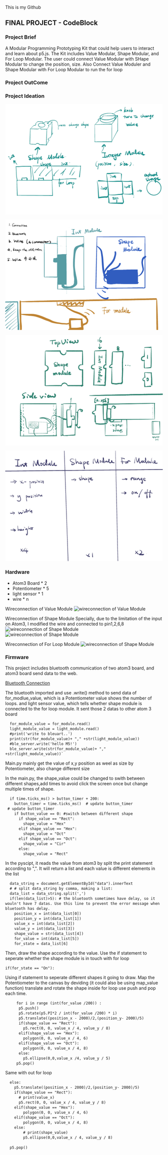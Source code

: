 This is my Github
## FINAL PROJECT - CodeBlock

### Project Brief

A Modular Programming Prototyping Kit that could help users to interact and learn about p5.js. 
The Kit includes Value Modular, Shape Modular, and For Loop Modular. The user could connect Value Modular with SHape Modular to change the position, size. Also Connect Value Moduler and Shape Modular with For Loop Modular to run the for loop

### Project OutCome

### Project Ideation
![Initial Idea](initialidea.jpg)

![approac1](idea2.png)

![approac1](idea3.jpg)

![all imput](input.jpg)

### Hardware
- Atom3 Board * 2
- Potentiometer * 5
- light sensor * 1
- wire * n

Wireconnection of Value Module
![wireconnection of Value Module](Value_Module_Connection.jpg)  

Wireconnection of Shape Module
Specially, due to the limitation of the input on Atom3, I modified the wire and connected to pin1,2,6,8
![wireconnection of Shape Module](Shape_Connection.jpg)  
![wireconnection of Shape Module](Shape_Module_Connection.jpg)  

Wireconnection of For Loop Module
![wireconnection of Shape Module](For_Connection.jpg)  

### Firmware
This project includes bluetooth communication of two atom3 board, and atom3 board send data to the web. 

[Bluetooth Connection](thonny/bluetooth.py)

The bluetooth imported and use .write() method to send data of for_modlue_value, which is a Potentiometer value shows the number of loops. and light sensor value, which tells whether shape module is connected to the for loop module. It sent those 2 datas to other atom 3 board

```
  for_module_value = for_module.read()
  light_module_value = light_module.read()
  #print('write to bleuart..')
  print(str(for_module_value)+ "," +str(light_module_value))
  #ble_server.write('hello M5!')
  ble_server.write(str(for_module_value)+ "," +str(light_module_value))`
```

Main.py mainly get the value of x,y position as weel as size by Potentiometer, also change different size

In the main.py, the shape_value could be changed to swith between different shapes,add times to avoid click the screen once but change multiple times of shape.
```
  if time.ticks_ms() > button_timer + 200:
    button_timer = time.ticks_ms()  # update button_timer
 # update button_timer
    if button_value == 0: #switch between different shape
      if shape_value == "Rect":
        shape_value = "Hex"
      elif shape_value == "Hex":
        shape_value = "Oct"
      elif shape_value == "Oct":
        shape_value = "Cir"
      else:
        shape_value = "Rect"
```

In the pyscipt, it reads the value from atom3 by split the print statement according to ",". It will return a list and each value is different elements in the list

```
  data_string = document.getElementById("data").innerText
  # # split data_string by comma, making a list:
  data_list = data_string.split(',')
  if(len(data_list)>5): # the bluetooth sometimes have delay, so it wouln't have 7 datas. Use this line to prevent the error message when bluetooth has delay. 
    position_x = int(data_list[0])
    position_y = int(data_list[1])
    value_x = int(data_list[2])
    value_y = int(data_list[3])
    shape_value = str(data_list[4])
    for_value = int(data_list[5])
    for_state = data_list[6]
```

Then, draw the shape according to the value. 
Use the if statement to seperate whether the shape module is in touch with for loop
```
if(for_state == "On"):
```
Using if statement to seperate different shapes it going to draw. Map the Potentiometer to the canvas by deviding (it could also be using map_value function)
translate and rotate the shape inside for loop 
use push and pop each time.
```
     for i in range (int(for_value /200)) : 
      p5.push()
      p5.rotate(p5.PI*2 / int(for_value /200) * i)
      p5.translate((position_x - 2000)/2,(position_y- 2000)/5)
      if(shape_value == "Rect"):
        p5.rect(0, 0, value_x / 4, value_y / 8)
      elif(shape_value == "Hex"):
        polygon(0, 0, value_x / 4, 6)
      elif(shape_value == "Oct"):
        polygon(0, 0, value_x / 4, 8)
      else:
        p5.ellipse(0,0,value_x /4, value_y / 5)
     p5.pop()
```
Same with out for loop
```
  else:
    p5.translate((position_x - 2000)/2,(position_y- 2000)/5)
    if(shape_value == "Rect"):
      # print(value_x)
      p5.rect(0, 0, value_x / 4, value_y / 8)
    elif(shape_value == "Hex"):
        polygon(0, 0, value_x / 4, 6)
    elif(shape_value == "Oct"):
        polygon(0, 0, value_x / 4, 8)
    else:
        # print(shape_value)
        p5.ellipse(0,0,value_x / 4, value_y / 8) 

  p5.pop()


```
